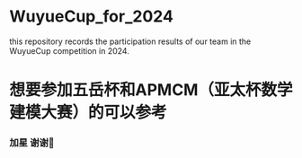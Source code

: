# WuyueCup_for_2024
this repository records the participation results of our team in the WuyueCup competition in 2024.
# 想要参加五岳杯和APMCM（亚太杯数学建模大赛）的可以参考
### 加星 谢谢🙏
